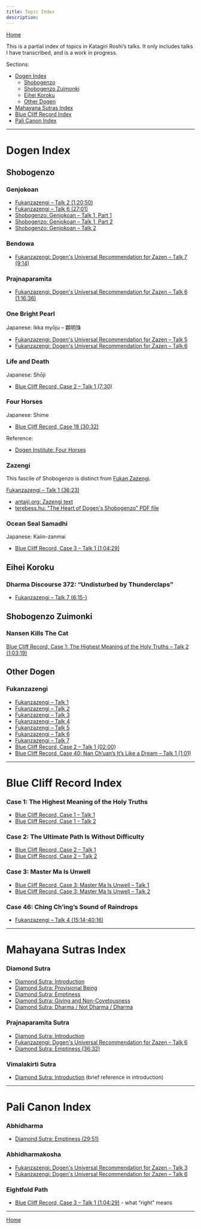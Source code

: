 ```yaml
---
title: Topic Index
description:
---
```


[Home](index)

This is a partial index of topics in Katagiri Roshi’s talks. It only includes talks I have transcribed, and is a work in progress. 

Sections:

- [Dogen Index](#dogen-index)
  - [Shobogenzo](#shobogenzo)
  - [Shobogenzo Zuimonki](#shobogenzo-zuimonki)
  - [Eihei Koroku](#eihei-koroku)
  - [Other Dogen](#other-dogen)
- [Mahayana Sutras Index](#mahayana-sutras-index)
- [Blue Cliff Record Index](#blue-cliff-record-index)
- [Pali Canon Index](#pali-canon-index)

----

# Dogen Index

## Shobogenzo

### Genjokoan

- [Fukanzazengi – Talk 2 (1:20:50)](1979-06-10-Fukanzazengi-Talk-2#12050)
- [Fukanzazengi – Talk 6 (27:01)](1979-06-14-Fukanzazengi-Talk-6#2701)
- [Shobogenzo: Genjokoan – Talk 1, Part 1](1987-06-06-Shobogenzo-Genjokoan-Talk-1-Part-1)
- [Shobogenzo: Genjokoan – Talk 1, Part 2](1987-06-06-Shobogenzo-Genjokoan-Talk-1-Part-2)
- [Shobogenzo: Genjokoan – Talk 2](1987-06-07-Shobogenzo-Genjokoan-Talk-2)


### Bendowa

- [Fukanzazengi: Dogen's Universal Recommendation for Zazen – Talk 7 (9:14)](1979-06-15-Fukanzazengi-Talk-7#914)

### Prajnaparamita

- [Fukanzazengi: Dogen's Universal Recommendation for Zazen – Talk 6 (1:16:36)](1979-06-14-Fukanzazengi-Talk-6#11636)

### One Bright Pearl

Japanese: Ikka myōju – 顆明珠

- [Fukanzazengi: Dogen's Universal Recommendation for Zazen – Talk 5](1979-06-13-Fukanzazengi-Talk-5)
- [Fukanzazengi: Dogen's Universal Recommendation for Zazen – Talk 6](1979-06-14-Fukanzazengi-Talk-6)

### Life and Death

Japanese: Shōji

- [Blue Cliff Record, Case 2 – Talk 1 (7:30)](1980-01-19-Blue-Cliff-Record-Case-2-Talk-1#730)

### Four Horses

Japanese: Shime

- [Blue Cliff Record, Case 18 (30:32)](1981-07-18-Blue-Cliff-Record-Case-18#3032)

Reference:

- [Dogen Institute: Four Horses](https://dogeninstitute.wordpress.com/tag/four-horses/)

### Zazengi

This fascile of Shobogenzo is distinct from [Fukan Zazengi](#fukanzazengi).

[Fukanzazengi – Talk 1 (36:23)](1979-06-09-Fukanzazengi-Talk-1#3623)

- [antaiji.org: Zazengi text](https://antaiji.org/en/classics/zazengi/)
- [terebess.hu: "The Heart of Dogen's Shobogenzo" PDF file](https://terebess.hu/zen/dogen/The-Heart-of-Dogens-Shobogenzo.pdf) 

### Ocean Seal Samadhi

Japanese: Kaiin-zanmai

- [Blue Cliff Record, Case 3 – Talk 1 (1:04:29)](1980-04-19-Blue-Cliff-Record-Case-3-Talk-1#10429)

## Eihei Koroku

<a name="ek-372"></a>
### Dharma Discourse 372: “Undisturbed by Thunderclaps”

- [Fukanzazengi – Talk 7 (6:15-)](1979-06-15-Fukanzazengi-Talk-7#615)

## Shobogenzo Zuimonki

### Nansen Kills The Cat

[Blue Cliff Record, Case 1: The Highest Meaning of the Holy Truths – Talk 2 (1:03:19)](1979-11-18-Blue-Cliff-Record-Case-1-Talk-2#10319)

## Other Dogen

### Fukanzazengi


- [Fukanzazengi – Talk 1](1979-06-09-Fukanzazengi-Talk-1)
- [Fukanzazengi – Talk 2](1979-06-10-Fukanzazengi-Talk-2)
- [Fukanzazengi – Talk 3](1979-06-11-Fukanzazengi-Talk-3)
- [Fukanzazengi – Talk 4](1979-06-12-Fukanzazengi-Talk-4)
- [Fukanzazengi – Talk 5](1979-06-13-Fukanzazengi-Talk-5)
- [Fukanzazengi – Talk 6](1979-06-14-Fukanzazengi-Talk-6)
- [Fukanzazengi – Talk 7](1979-06-15-Fukanzazengi-Talk-7)
- [Blue Cliff Record, Case 2 – Talk 1 (02:00)](1980-01-19-Blue-Cliff-Record-Case-2-Talk-1#0200)
- [Blue Cliff Record, Case 40: Nan Ch’uan’s It’s Like a Dream – Talk 1 (1:01)](1983-01-26-Blue-Cliff-Record-Case-40-Talk-1#101)

---

<a name="BCR"></a>
# Blue Cliff Record Index

<a name="BCR-1"></a>
### Case 1: The Highest Meaning of the Holy Truths

- [Blue Cliff Record, Case 1 – Talk 1](1979-11-17-Blue-Cliff-Record-Case-1-Talk-1)
- [Blue Cliff Record, Case 1 – Talk 2](1979-11-18-Blue-Cliff-Record-Case-1-Talk-2)

<a name="BCR-2"></a>
### Case 2: The Ultimate Path Is Without Difficulty

- [Blue Cliff Record, Case 2 – Talk 1](1980-01-19-Blue-Cliff-Record-Case-2-Talk-1)
- [Blue Cliff Record, Case 2 – Talk 2](1979-11-18-Blue-Cliff-Record-Case-1-Talk-2)

<a name="BCR-3"></a>
### Case 3: Master Ma Is Unwell

- [Blue Cliff Record, Case 3: Master Ma Is Unwell – Talk 1](1980-04-19-Blue-Cliff-Record-Case-3-Talk-1)
- [Blue Cliff Record, Case 3: Master Ma Is Unwell – Talk 2](1980-04-20-Blue-Cliff-Record-Case-3-Talk-2)

<a name="BCR-46"></a>
### Case 46: Ching Ch’ing’s Sound of Raindrops

- [Fukanzazengi – Talk 4 (15:14-40:16)](1979-06-12-Fukanzazengi-Talk-4#1514)

---

# Mahayana Sutras Index

### Diamond Sutra

- [Diamond Sutra: Introduction](1979-05-09-Diamond-Sutra-Introduction)
- [Diamond Sutra: Provisional Being](1979-07-25-Diamond-Sutra-Provisional-Being)
- [Diamond Sutra: Emptiness](1979-08-01-Diamond-Sutra-Emptiness)
- [Diamond Sutra: Giving and Non-Covetousness](1979-08-08-Diamond-Sutra-Giving-and-Non-Covetousness)
- [Diamond Sutra: Dharma / Not Dharma / Dharma](1979-08-15-Diamond-Sutra-Dharma-Not-Dharma-Dharma)

### Prajnaparamita Sutra

- [Diamond Sutra: Introduction](1979-05-09-Diamond-Sutra-Introduction)
- [Fukanzazengi: Dogen's Universal Recommendation for Zazen – Talk 6](1979-06-14-Fukanzazengi-Talk-6)
- [Diamond Sutra: Emptiness (36:32)](1979-08-01-Diamond-Sutra-Emptiness#3632)

### Vimalakirti Sutra

- [Diamond Sutra: Introduction](1979-05-09-Diamond-Sutra-Introduction) (brief reference in introduction)


--- 

# Pali Canon Index

### Abhidharma

- [Diamond Sutra: Emptiness (29:51)](1979-08-01-Diamond-Sutra-Emptiness#2951)


### Abhidharmakosha

- [Fukanzazengi: Dogen's Universal Recommendation for Zazen – Talk 3](1979-06-11-Fukanzazengi-Talk-3#233)
- [Fukanzazengi: Dogen's Universal Recommendation for Zazen – Talk 6](1979-06-14-Fukanzazengi-Talk-6)

### Eightfold Path

- [Blue Cliff Record, Case 3 – Talk 1 (1:04:29)](1980-04-19-Blue-Cliff-Record-Case-3-Talk-1#10429)  - what “right” means

--- 

[Home](index)
